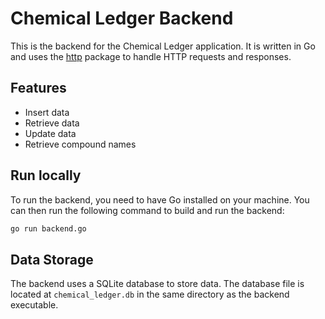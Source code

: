 # Chemical Ledger Backend

This is the backend for the Chemical Ledger application. It is written in Go and uses the [http](https://pkg.go.dev/net/http) package to handle HTTP requests and responses.

## Features

- Insert data
- Retrieve data
- Update data
- Retrieve compound names

## Run locally

To run the backend, you need to have Go installed on your machine. You can then run the following command to build and run the backend:

```bash
go run backend.go
```

## Data Storage

The backend uses a SQLite database to store data. The database file is located at `chemical_ledger.db` in the same directory as the backend executable.